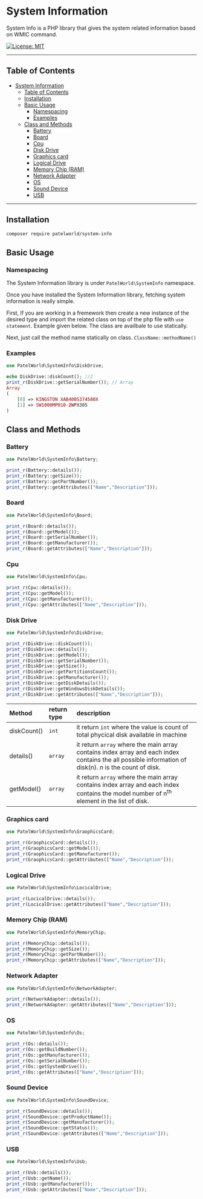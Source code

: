 # System Information

System Info is a PHP library that gives the system related information based on WMIC command.

[![License: MIT](https://img.shields.io/badge/License-MIT-yellow.svg)](https://opensource.org/licenses/MIT)

---

## Table of Contents

- [System Information](#system-information)
  - [Table of Contents](#table-of-contents)
  - [Installation](#installation)
  - [Basic Usage](#basic-usage)
    - [Namespacing](#namespacing)
    - [Examples](#examples)
  - [Class and Methods](#class-and-methods)
    - [Battery](#battery)
    - [Board](#board)
    - [Cpu](#cpu)
    - [Disk Drive](#disk-drive)
    - [Graphics card](#graphics-card)
    - [Logical Drive](#logical-drive)
    - [Memory Chip (RAM)](#memory-chip-ram)
    - [Network Adapter](#network-adapter)
    - [OS](#os)
    - [Sound Device](#sound-device)
    - [USB](#usb)

---

## Installation

```bash
composer require patelworld/system-info
```

## Basic Usage

### Namespacing

The System Information library is under `PatelWorld\SystemInfo` namespace.

Once you have installed the System Information library, fetching system information is really simple.

First, If you are working in a fremework then create a new instance of the desired type and import the related class on top of the php file with `use statement`. Example given below.
The class are availbale to use statically.

Next, just call the method name statically on class. `ClassName::methodName()`

### Examples

```php
use PatelWorld\SystemInfo\DiskDrive;

echo DiskDrive::diskCount(); //2
print_r(DiskDrive::getSerialNumber()); // Array
Array
(
    [0] => KINGSTON XAB400S374580X
    [1] => SW1000MP010-2WPX305
)
```

## Class and Methods

### Battery

```php
use PatelWorld\SystemInfo\Battery;

print_r(Battery::details());
print_r(Battery::getSize());
print_r(Battery::getPartNumber());
print_r(Battery::getAttributes(["Name","Description"]));
```

### Board

```php
use PatelWorld\SystemInfo\Board;

print_r(Board::details());
print_r(Board::getModel());
print_r(Board::getSerialNumber());
print_r(Board::getManufacturer());
print_r(Board::getAttributes(["Name","Description"]));
```

### Cpu

```php
use PatelWorld\SystemInfo\Cpu;

print_r(Cpu::details());
print_r(Cpu::getModel());
print_r(Cpu::getManufacturer());
print_r(Cpu::getAttributes(["Name","Description"]));
```

### Disk Drive

```php
use PatelWorld\SystemInfo\DiskDrive;

print_r(DiskDrive::diskCount());
print_r(DiskDrive::details());
print_r(DiskDrive::getModel());
print_r(DiskDrive::getSerialNumber());
print_r(DiskDrive::getSize());
print_r(DiskDrive::getPartitionsCount());
print_r(DiskDrive::getManufacturer());
print_r(DiskDrive::getDiskDetails());
print_r(DiskDrive::getWindowsDiskDetails());
print_r(DiskDrive::getAttributes(["Name","Description"]));

```

| Method      | return type | description                                                                                                                                            |
| :---------- | :---------- | :----------------------------------------------------------------------------------------------------------------------------------------------------- |
| diskCount() | `int`       | it return `int` where the value is count of total phycical disk available in machine                                                                   |
| details()   | `array`     | it return `array` where the main array contains index array and each index contains the all possible information of disk(n). _n_ is the count of disk. |
| getModel()  | `array`     | it return `array` where the main array contains index array and each index contains the model number of n<sup>th</sup> element in the list of disk.    |

### Graphics card

```php
use PatelWorld\SystemInfo\GraophicsCard;

print_r(GraophicsCard::details());
print_r(GraophicsCard::getModel());
print_r(GraophicsCard::getManufacturer());
print_r(GraophicsCard::getAttributes(["Name","Description"]));

```

### Logical Drive

```php
use PatelWorld\SystemInfo\LocicalDrive;

print_r(LocicalDrive::details());
print_r(LocicalDrive::getAttributes(["Name","Description"]));
```

### Memory Chip (RAM)

```php
use PatelWorld\SystemInfo\MemoryChip;

print_r(MemoryChip::details());
print_r(MemoryChip::getSize());
print_r(MemoryChip::getPartNumber());
print_r(MemoryChip::getAttributes(["Name","Description"]));
```

### Network Adapter

```php
use PatelWorld\SystemInfo\NetworkAdapter;

print_r(NetworkAdapter::details());
print_r(NetworkAdapter::getAttributes(["Name","Description"]));
```

### OS

```php
use PatelWorld\SystemInfo\Os;

print_r(Os::details());
print_r(Os::getBuildNumber());
print_r(Os::getManufacturer());
print_r(Os::getSerialNumber());
print_r(Os::getSystemDrive());
print_r(Os::getAttributes(["Name","Description"]));
```

### Sound Device

```php
use PatelWorld\SystemInfo\SoundDevice;

print_r(SoundDevice::details());
print_r(SoundDevice::getProductName());
print_r(SoundDevice::getManufacturer());
print_r(SoundDevice::getStatus());
print_r(SoundDevice::getAttributes(["Name","Description"]));
```

### USB

```php
use PatelWorld\SystemInfo\Usb;

print_r(Usb::details());
print_r(Usb::getName());
print_r(Usb::getManufacturer());
print_r(Usb::getAttributes(["Name","Description"]));
```
